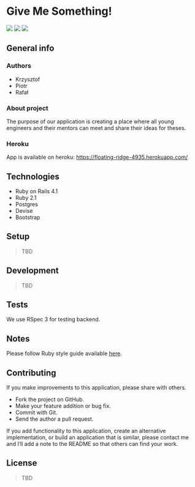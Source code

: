 # Give Me Something!
[![](http://img.shields.io/codeclimate/github/netguru-training/give_me_something.svg?style=flat-square)](https://codeclimate.com/github/netguru-training/give_me_something)
[![](http://img.shields.io/codeclimate/coverage/github/netguru-training/give_me_something.svg?style=flat-square)](https://codeclimate.com/github/netguru-training/give_me_something)
[![](http://img.shields.io/travis/netguru-training/give_me_something.svg?style=flat-square)](https://travis-ci.org/netguru-training/give_me_something/)

## General info
### Authors
* Krzysztof
* Piotr
* Rafał
### About project
The purpose of our application is creating a place where all young engineers and their mentors can meet and share their ideas for theses.

### Heroku

App is available on heroku: https://floating-ridge-4935.herokuapp.com/

## Technologies

* Ruby on Rails 4.1
* Ruby 2.1
* Postgres
* Devise
* Bootstrap

## Setup

> TBD

## Development

> TBD

## Tests

We use RSpec 3 for testing backend.

## Notes

Please follow Ruby style guide available [here](https://github.com/bbatsov/ruby-style-guide).

## Contributing

If you make improvements to this application, please share with others.

* Fork the project on GitHub.
* Make your feature addition or bug fix.
* Commit with Git.
* Send the author a pull request.

If you add functionality to this application, create an alternative
implementation, or build an application that is similar, please contact
me and I’ll add a note to the README so that others can find your work.

## License

> TBD
